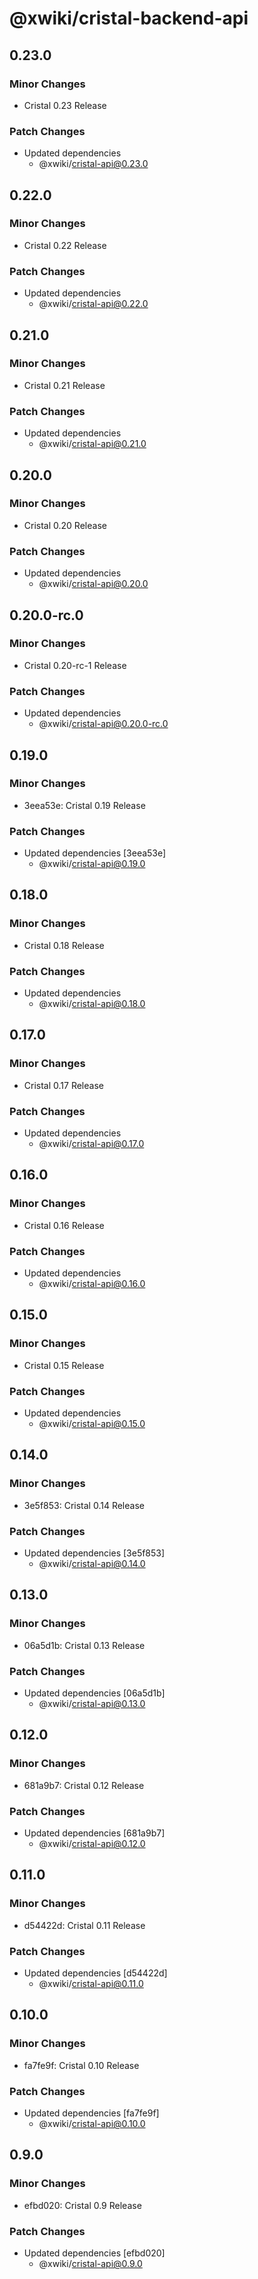 # @xwiki/cristal-backend-api

## 0.23.0

### Minor Changes

- Cristal 0.23 Release

### Patch Changes

- Updated dependencies
  - @xwiki/cristal-api@0.23.0

## 0.22.0

### Minor Changes

- Cristal 0.22 Release

### Patch Changes

- Updated dependencies
  - @xwiki/cristal-api@0.22.0

## 0.21.0

### Minor Changes

- Cristal 0.21 Release

### Patch Changes

- Updated dependencies
  - @xwiki/cristal-api@0.21.0

## 0.20.0

### Minor Changes

- Cristal 0.20 Release

### Patch Changes

- Updated dependencies
  - @xwiki/cristal-api@0.20.0

## 0.20.0-rc.0

### Minor Changes

- Cristal 0.20-rc-1 Release

### Patch Changes

- Updated dependencies
  - @xwiki/cristal-api@0.20.0-rc.0

## 0.19.0

### Minor Changes

- 3eea53e: Cristal 0.19 Release

### Patch Changes

- Updated dependencies [3eea53e]
  - @xwiki/cristal-api@0.19.0

## 0.18.0

### Minor Changes

- Cristal 0.18 Release

### Patch Changes

- Updated dependencies
  - @xwiki/cristal-api@0.18.0

## 0.17.0

### Minor Changes

- Cristal 0.17 Release

### Patch Changes

- Updated dependencies
  - @xwiki/cristal-api@0.17.0

## 0.16.0

### Minor Changes

- Cristal 0.16 Release

### Patch Changes

- Updated dependencies
  - @xwiki/cristal-api@0.16.0

## 0.15.0

### Minor Changes

- Cristal 0.15 Release

### Patch Changes

- Updated dependencies
  - @xwiki/cristal-api@0.15.0

## 0.14.0

### Minor Changes

- 3e5f853: Cristal 0.14 Release

### Patch Changes

- Updated dependencies [3e5f853]
  - @xwiki/cristal-api@0.14.0

## 0.13.0

### Minor Changes

- 06a5d1b: Cristal 0.13 Release

### Patch Changes

- Updated dependencies [06a5d1b]
  - @xwiki/cristal-api@0.13.0

## 0.12.0

### Minor Changes

- 681a9b7: Cristal 0.12 Release

### Patch Changes

- Updated dependencies [681a9b7]
  - @xwiki/cristal-api@0.12.0

## 0.11.0

### Minor Changes

- d54422d: Cristal 0.11 Release

### Patch Changes

- Updated dependencies [d54422d]
  - @xwiki/cristal-api@0.11.0

## 0.10.0

### Minor Changes

- fa7fe9f: Cristal 0.10 Release

### Patch Changes

- Updated dependencies [fa7fe9f]
  - @xwiki/cristal-api@0.10.0

## 0.9.0

### Minor Changes

- efbd020: Cristal 0.9 Release

### Patch Changes

- Updated dependencies [efbd020]
  - @xwiki/cristal-api@0.9.0
